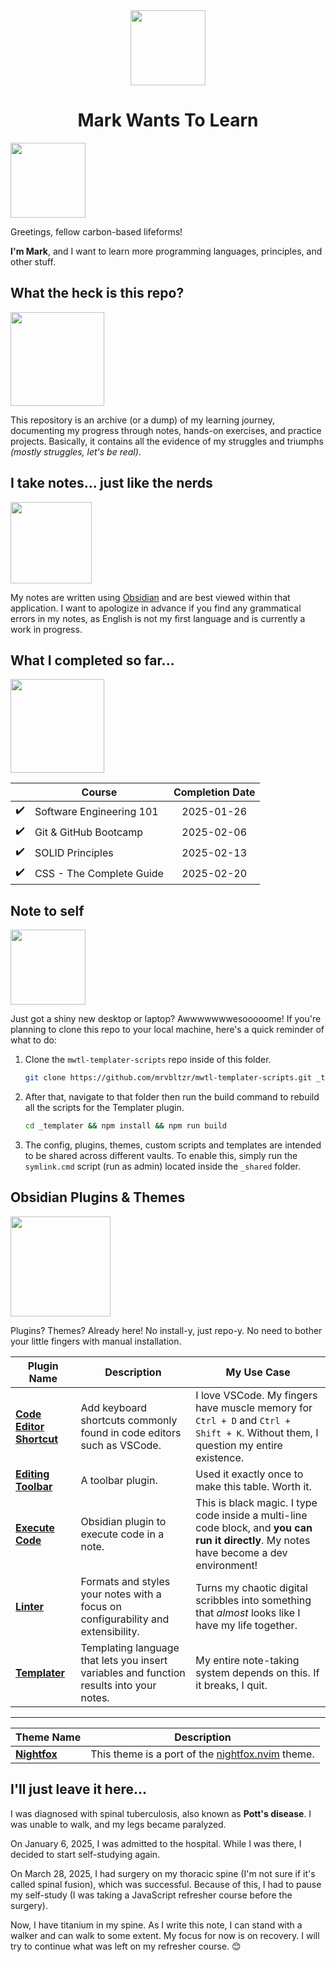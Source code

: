
<div>
<div id="icon" align="center">
<img src="https://media3.giphy.com/media/v1.Y2lkPTc5MGI3NjExM3ZseHp6MDVnZTRheGNndnJ4eXlmYTI0ZHhidnY0b2R4MnU1enRlbSZlcD12MV9pbnRlcm5hbF9naWZfYnlfaWQmY3Q9cw/JWy2zBSXQ55W5Jh00D/giphy.gif" width="120"/>
</div>
<div id="title" align="center">
<h1>Mark Wants To Learn</h1>
</div>
</div>

<img src="https://media3.giphy.com/media/v1.Y2lkPTc5MGI3NjExZjJybDh3bnd3amhveTg1am92bTU1NjkwdXMxdGF2MmJxdm43emw3MSZlcD12MV9pbnRlcm5hbF9naWZfYnlfaWQmY3Q9cw/w1OBpBd7kJqHrJnJ13/giphy.gif" width="120" />

Greetings, fellow carbon-based lifeforms!

**I'm Mark**, and I want to learn more programming languages, principles, and other stuff.

## What the heck is this repo?

<img src="https://media3.giphy.com/media/v1.Y2lkPTc5MGI3NjExemNheDZwNDYzZ3Q3YjVvZGFuMzV1bWJmZTd0aGsyejhwMmMyaHR6OCZlcD12MV9pbnRlcm5hbF9naWZfYnlfaWQmY3Q9cw/JY5dig6xQ9S7u/giphy.gif" width="150" />

This repository is an archive (or a dump) of my learning journey, documenting my progress through notes, hands-on exercises, and practice projects. Basically, it contains all the evidence of my struggles and triumphs _(mostly struggles, let's be real)_.

## I take notes... just like the nerds

<img src="https://media3.giphy.com/media/v1.Y2lkPTc5MGI3NjExY3VtbWJqb3czMmowdzlyeTBuYzd4a2YxdjN4Z2IyaWl5dWYwMGFuNiZlcD12MV9pbnRlcm5hbF9naWZfYnlfaWQmY3Q9cw/jIZWWPYj2HfEI/giphy.gif" width="130" />

My notes are written using [Obsidian](https://obsidian.md/) and are best viewed within that application. I want to apologize in advance if you find any grammatical errors in my notes, as English is not my first language and is currently a work in progress.

## What I completed so far...

<img src="https://media3.giphy.com/media/v1.Y2lkPTc5MGI3NjExMzMwMHA1Z3huanc5NDl3eDhibXVlaWQzYTRqN3JxZTZuZXMxNjVhayZlcD12MV9pbnRlcm5hbF9naWZfYnlfaWQmY3Q9cw/3oKIPtArcgQmH9dBK0/giphy.gif" width="150" />

|                              | <center>Course</center>  | <center>Completion Date</center>     |
| ---------------------------- | ------------------------ | ------------------------------------ |
| <div align="center">✔️</div> | Software Engineering 101 | <div align="center">2025-01-26</div> |
| <div align="center">✔️</div> | Git & GitHub Bootcamp    | <div align="center">2025-02-06</div> |
| <div align="center">✔️</div> | SOLID Principles         | <div align="center">2025-02-13</div> |
| <div align="center">✔️</div> | CSS - The Complete Guide | <div align="center">2025-02-20</div> |

## Note to self

<img src="https://media0.giphy.com/media/v1.Y2lkPTc5MGI3NjExeDNwbTRmamk4dHp1NXJvN2tkbWtrZDVneG0zMm15bXMwNHR1aTc2bSZlcD12MV9pbnRlcm5hbF9naWZfYnlfaWQmY3Q9cw/BXjqytvu9bKzCUHdzz/giphy.gif" width="120" />

Just got a shiny new desktop or laptop? Awwwwwwwesooooome! If you're planning to clone this repo to your local machine, here's a quick reminder of what to do:

1. Clone the `mwtl-templater-scripts` repo inside of this folder.

   ```bash
   git clone https://github.com/mrvbltzr/mwtl-templater-scripts.git _templater
   ```

2. After that, navigate to that folder then run the build command to rebuild all the scripts for the Templater plugin.

   ```bash
   cd _templater && npm install && npm run build
   ```

3. The config, plugins, themes, custom scripts and templates are intended to be shared across different vaults. To enable this, simply run the `symlink.cmd` script (run as admin) located inside the `_shared` folder.

## Obsidian Plugins & Themes

<img src="https://media4.giphy.com/media/v1.Y2lkPTc5MGI3NjExMDN3eTFjbzYwemtyNzZ3a2NmbDN2NTVqZTJnN3J5NXRxOHd0b3g1bCZlcD12MV9pbnRlcm5hbF9naWZfYnlfaWQmY3Q9cw/82V7aEFGb2fU0ohIGt/giphy.gif" width="160" />

Plugins? Themes? Already here! No install-y, just repo-y. No need to bother your little fingers with manual installation.

| <center>Plugin Name</center>                                                    | <center>Description</center>                                                             | <center>My Use Case</center>                                                                                                              |
| ------------------------------------------------------------------------------- | ---------------------------------------------------------------------------------------- | ----------------------------------------------------------------------------------------------------------------------------------------- |
| **[Code Editor Shortcut](https://github.com/timhor/obsidian-editor-shortcuts)** | Add keyboard shortcuts commonly found in code editors such as VSCode.                    | I love VSCode. My fingers have muscle memory for `Ctrl + D` and `Ctrl + Shift + K`. Without them, I question my entire existence.         |
| **[Editing Toolbar](https://github.com/PKM-er/obsidian-editing-toolbar)**       | A toolbar plugin.                                                                        | Used it exactly once to make this table. Worth it.                                                                                        |
| **[Execute Code](https://github.com/twibiral/obsidian-execute-code)**           | Obsidian plugin to execute code in a note.                                               | This is black magic. I type code inside a multi-line code block, and **you can run it directly**. My notes have become a dev environment! |
| **[Linter](https://github.com/platers/obsidian-linter)**                        | Formats and styles your notes with a focus on configurability and extensibility.         | Turns my chaotic digital scribbles into something that _almost_ looks like I have my life together.                                       |
| **[Templater](https://github.com/SilentVoid13/Templater)**                      | Templating language that lets you insert variables and function results into your notes. | My entire note-taking system depends on this. If it breaks, I quit.                                                                       |

---

| <center>Theme Name</center>                                     | <center>Description</center>                                                                  |
| --------------------------------------------------------------- | --------------------------------------------------------------------------------------------- |
| **[Nightfox](https://github.com/markmacode/obsidian-nightfox)** | This theme is a port of the [nightfox.nvim](https://github.com/EdenEast/nightfox.nvim) theme. |

## I'll just leave it here...

I was diagnosed with spinal tuberculosis, also known as **Pott's disease**. I was unable to walk, and my legs became paralyzed.

On January 6, 2025, I was admitted to the hospital. While I was there, I decided to start self-studying again.

On March 28, 2025, I had surgery on my thoracic spine (I'm not sure if it's called spinal fusion), which was successful. Because of this, I had to pause my self-study (I was taking a JavaScript refresher course before the surgery).

Now, I have titanium in my spine. As I write this note, I can stand with a walker and can walk to some extent. My focus for now is on recovery. I will try to continue what was left on my refresher course. 😊

